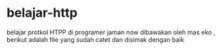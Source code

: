 # belajar-http
belajar protkol HTPP di programer jaman now dibawakan oleh mas eko , berikut adalah file yang sudah catet dan disimak dengan baik
